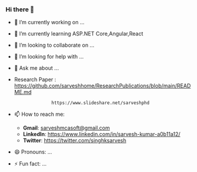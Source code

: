 ### Hi there 👋

<!--
**sarveshhome/sarveshhome** is a ✨ _special_ ✨ repository because its `README.md` (this file) appears on your GitHub profile.

Here are some ideas to get you started:
-->

- 🔭 I’m currently working on ...
- 🌱 I’m currently learning ASP.NET Core,Angular,React
- 👯 I’m looking to collaborate on ...
- 🤔 I’m looking for help with ...
- 💬 Ask me about ...
-    Research Paper :  https://github.com/sarveshhome/ResearchPublications/blob/main/README.md
  
                       https://www.slideshare.net/sarveshphd




- 📫 How to reach me: 
    - **Gmail**: sarveshmcasoft@gmail.com
    - **LinkedIn**: https://www.linkedin.com/in/sarvesh-kumar-a0b11a12/
    - **Twitter**: https://twitter.com/singhksarvesh
- 😄 Pronouns: ...
- ⚡ Fun fact: ...

